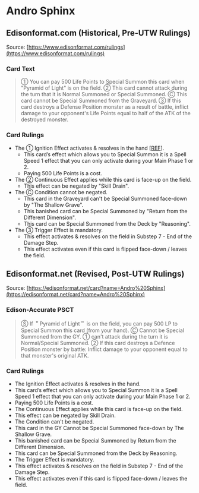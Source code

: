 # Andro Sphinx

## Edisonformat.com (Historical, Pre-UTW Rulings)

Source: [https://www.edisonformat.com/rulings](https://www.edisonformat.com/rulings)

### Card Text

> ① You can pay 500 Life Points to Special Summon this card when "Pyramid of Light" is on the field. ② This card cannot attack during the turn that it is Normal Summoned or Special Summoned. Ⓒ This card cannot be Special Summoned from the Graveyard. ③ If this card destroys a Defense Position monster as a result of battle, inflict damage to your opponent's Life Points equal to half of the ATK of the destroyed monster.

### Card Rulings

*   The ① Ignition Effect activates & resolves in the hand \[[REF](https://www.pojo.biz/board/showthread.php?t=610305)\].
    *   This card’s effect which allows you to Special Summon it is a Spell Speed 1 effect that you can only activate during your Main Phase 1 or 2.
    *   Paying 500 Life Points is a cost.
*   The ② Continuous Effect applies while this card is face-up on the field.
    *   This effect can be negated by "Skill Drain".
*   The Ⓒ Condition cannot be negated.
    *   This card in the Graveyard can't be Special Summoned face-down by "The Shallow Grave".
    *   This banished card can be Special Summoned by "Return from the Different Dimension".
    *   This card can be Special Summoned from the Deck by "Reasoning".
*   The ③ Trigger Effect is mandatory.
    *   This effect activates & resolves on the field in Substep 7 - End of the Damage Step.
    *   This effect activates even if this card is flipped face-down / leaves the field.

## Edisonformat.net (Revised, Post-UTW Rulings)

Source: [https://edisonformat.net/card?name=Andro%20Sphinx](https://edisonformat.net/card?name=Andro%20Sphinx)

### Edison-Accurate PSCT

> Ⓢ If ＂Pyramid of Light＂ is on the field, you can pay 500 LP to Special Summon this card (from your hand).
> Ⓒ Cannot be Special Summoned from the GY.
> ① can't attack during the turn it is Normal/Special Summoned.
> ② If this card destroys a Defence Position monster by battle: Inflict damage to your opponent equal to that monster's original ATK.

### Card Rulings

*   The Ignition Effect activates & resolves in the hand.
*   This card’s effect which allows you to Special Summon it is a Spell Speed 1 effect that you can only activate during your Main Phase 1 or 2.
*   Paying 500 Life Points is a cost.
*   The Continuous Effect applies while this card is face-up on the field.
*   This effect can be negated by Skill Drain.
*   The Condition can't be negated.
*   This card in the GY Cannot be Special Summoned face-down by The Shallow Grave.
*   This banished card can be Special Summoned by Return from the Different Dimension.
*   This card can be Special Summoned from the Deck by Reasoning.
*   The Trigger Effect is mandatory.
*   This effect activates & resolves on the field in Substep 7 - End of the Damage Step.
*   This effect activates even if this card is flipped face-down / leaves the field.
            